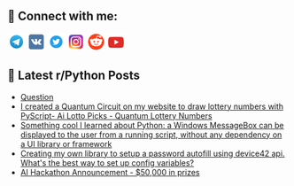 ## 🔎 Connect with me:
[<img src="https://github.com/bullbesh/bullbesh/blob/main/images/Telegram.png" width="32" height="32" />](https://t.me/bullbesh)
[<img src="https://github.com/bullbesh/bullbesh/blob/main/images/VK.png" width="32" height="32" />](https://vk.com/bullbesh)
[<img src="https://github.com/bullbesh/bullbesh/blob/main/images/Twitter.png" width="32" height="32" />](https://twitter.com/bullbesh1)
[<img src="https://github.com/bullbesh/bullbesh/blob/main/images/Instagram.png" width="32" height="32" />](https://www.instagram.com/bullbesh)
[<img src="https://github.com/bullbesh/bullbesh/blob/main/images/Reddit.png" width="32" height="32" />](https://www.reddit.com/user/bullbesh)
[<img src="https://github.com/bullbesh/bullbesh/blob/main/images/YouTube.png" width="32" height="32" />](https://www.youtube.com/channel/UCtfjRs6uzgq5mfm8S06WTcg)

## 📕 Latest r/Python Posts
<!-- BLOG-POST-LIST:START -->
- [Question](https://www.reddit.com/r/Python/comments/yshffl/question/)
- [I created a Quantum Circuit on my website to draw lottery numbers with PyScript- Ai Lotto Picks - Quantum Lottery Numbers](https://www.reddit.com/r/Python/comments/ysh8s8/i_created_a_quantum_circuit_on_my_website_to_draw/)
- [Something cool I learned about Python: a Windows MessageBox can be displayed to the user from a running script, without any dependency on a UI library or framework](https://www.reddit.com/r/Python/comments/ysfo1x/something_cool_i_learned_about_python_a_windows/)
- [Creating my own library to setup a password autofill using device42 api. What&#39;s the best way to set up config variables?](https://www.reddit.com/r/Python/comments/ysetjq/creating_my_own_library_to_setup_a_password/)
- [AI Hackathon Announcement - $50,000 in prizes](https://www.reddit.com/r/Python/comments/yse75y/ai_hackathon_announcement_50000_in_prizes/)
<!-- BLOG-POST-LIST:END -->
